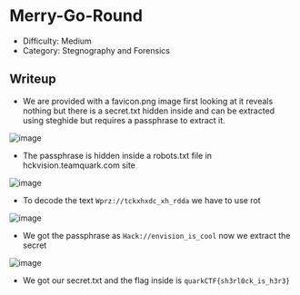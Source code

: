 # Merry-Go-Round
- Difficulty: Medium
- Category: Stegnography and Forensics

## Writeup
- We are provided with a favicon.png image first looking at it reveals nothing but there is a secret.txt hidden inside and can be extracted using steghide but requires a passphrase to extract it.

![image](https://github.com/TeamQuarkVIT/hackEnvisionCTF-2024/assets/84784218/c55c1309-785d-44d5-a337-27a13b91cc35)

- The passphrase is hidden inside a robots.txt file in hckvision.teamquark.com site

![image](https://github.com/TeamQuarkVIT/hackEnvisionCTF-2024/assets/84784218/6d1ab5a9-c96a-4ab2-af2b-1954d8aad331)

- To decode the text ```Wprz://tckxhxdc_xh_rdda``` we have to use rot

![image](https://github.com/TeamQuarkVIT/hackEnvisionCTF-2024/assets/84784218/61af3ac4-b449-4156-a3b7-73284e7d0adb)

- We got the passphrase as ```Hack://envision_is_cool``` now we extract the secret

![image](https://github.com/TeamQuarkVIT/hackEnvisionCTF-2024/assets/84784218/d52938ca-cc2a-4234-92f5-c2a8c61fb5a9)

- We got our secret.txt and the flag inside is ```quarkCTF{sh3rl0ck_is_h3r3}```

